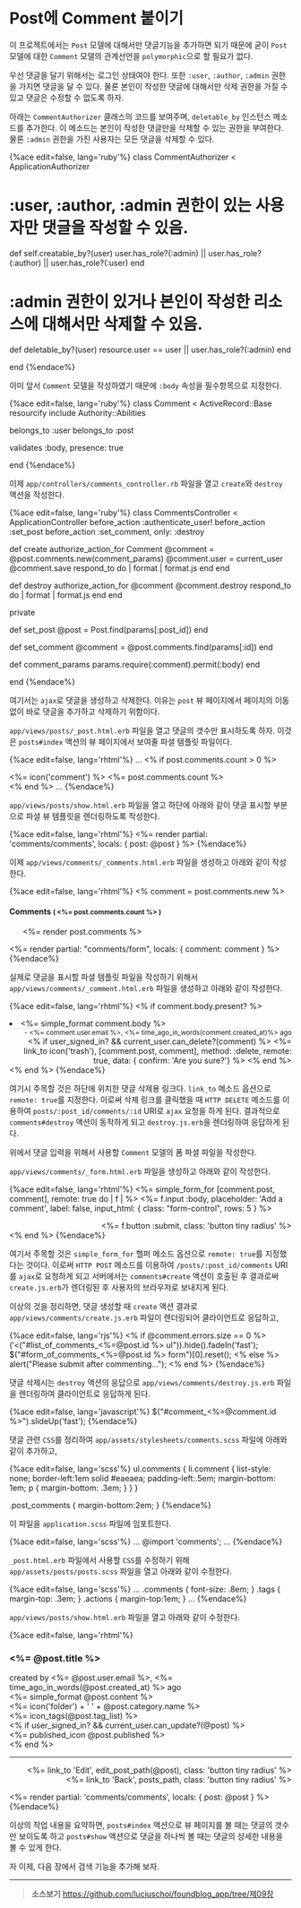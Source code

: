 # Post에 Comment 붙이기

이 프로젝트에서는 `Post` 모델에 대해서만 댓글기능을 추가하면 되기 때문에 굳이 `Post` 모델에 대한 `Comment` 모델의 관계선언을 `polymorphic`으로 할 필요가 없다.

우선 댓글을 달기 위해서는 로그인 상태여야 한다. 또한 `:user`, `:author`, `:admin` 권한을 가지면 댓글을 달 수 있다. 물론 본인이 작성한 댓글에 대해서만 삭제 권한을 가질 수 있고 댓글은 수정할 수 없도록 하자.

아래는 `CommentAuthorizer` 클래스의 코드를 보여주며, `deletable_by` 인스턴스 메소드를 추가한다. 이 메소드는 본인이 작성한 댓글만을 삭제할 수 있는 권한을 부여한다. 물론 `:admin` 권한을 가진 사용자는 모든 댓글을 삭제할 수 있다.

{%ace edit=false, lang='ruby'%}
class CommentAuthorizer < ApplicationAuthorizer

  # :user, :author, :admin 권한이 있는 사용자만 댓글을 작성할 수 있음.
  def self.creatable_by?(user)
    user.has_role?(:admin) || user.has_role?(:author) || user.has_role?(:user)
  end

  # :admin 권한이 있거나 본인이 작성한 리소스에 대해서만 삭제할 수 있음.
  def deletable_by?(user)
    resource.user == user || user.has_role?(:admin)
  end

end
{%endace%}

이미 앞서 `Comment` 모델을 작성하였기 때문에 `:body` 속성을 필수항목으로 지정한다.

{%ace edit=false, lang='ruby'%}
class Comment < ActiveRecord::Base
  resourcify
  include Authority::Abilities

  belongs_to :user
  belongs_to :post

  validates :body, presence: true

end
{%endace%}

이제 `app/controllers/comments_controller.rb` 파일을 열고 `create`와 `destroy` 액션을 작성한다.

{%ace edit=false, lang='ruby'%}
class CommentsController < ApplicationController
  before_action :authenticate_user!
  before_action :set_post
  before_action :set_comment, only: :destroy

  def create
    authorize_action_for Comment
    @comment = @post.comments.new(comment_params)
    @comment.user = current_user
    @comment.save
    respond_to do | format |
      format.js
    end
  end

  def destroy
    authorize_action_for @comment
    @comment.destroy
    respond_to do | format |
      format.js
    end
  end

  private

  def set_post
    @post = Post.find(params[:post_id])
  end

  def set_comment
    @comment = @post.comments.find(params[:id])
  end

  def comment_params
    params.require(:comment).permit(:body)
  end

end
{%endace%}

여기서는 `ajax`로 댓글을 생성하고 삭제한다. 이유는 `post` 뷰 페이지에서 페이지의 이동없이 바로 댓글을 추가하고 삭제하기 위함이다.

`app/views/posts/_post.html.erb` 파일을 열고 댓글의 갯수만 표시하도록 하자. 이것은 `posts#index` 액션의 뷰 페이지에서 보여줄 파셜 템플릿 파일이다.

{%ace edit=false, lang='rhtml'%}
...
<% if post.comments.count > 0 %>
  <div class='comments'>
    <%= icon('comment') %> <%= post.comments.count %>
  </div>
<% end %>
...
{%endace%}

`app/views/posts/show.html.erb` 파일을 열고 하단에 아래와 같이 댓글 표시할 부분으로 파셜 뷰 템플릿을 렌더링하도록 작성한다.

{%ace edit=false, lang='rhtml'%}
<%= render partial: 'comments/comments', locals: { post: @post } %>
{%endace%}

이제 `app/views/comments/_comments.html.erb` 파일을 생성하고 아래와 같이 작성한다.

{%ace edit=false, lang='rhtml'%}
<% comment = post.comments.new %>
<div id="comments_<%=post.id%>" class='post_comments'>
  <h4>Comments <small>( <%= post.comments.count %> )</small></h4>
  <div id="list_of_comments_<%=post.id%>" class='list_of_comments'>
    <ul class='comments'>
      <%= render post.comments %>
    </ul>
  </div>
  <div id="form_of_comments_<%=post.id%>" class="comment_form">
    <%= render partial: "comments/form", locals: { comment: comment } %>
  </div>
</div>
{%endace%}

실제로 댓글을 표시할 파셜 템플릿 파일을 작성하기 위해서 `app/views/comments/_comment.html.erb` 파일을 생성하고 아래와 같이 작성한다.

{%ace edit=false, lang='rhtml'%}
<% if comment.body.present? %>
<li id="comment_<%=comment.id%>" class="comment">
  <%= simple_format comment.body %>
  <div style='text-align:right;margin-top:0;border-top:1px solid #eaeaea;'>
    <small>- <%= comment.user.email %>, <%= time_ago_in_words(comment.created_at)%> ago</small>
    <% if user_signed_in? && current_user.can_delete?(comment) %>
      <%= link_to icon('trash'), [comment.post, comment], method: :delete, remote: true, data: { confirm: 'Are you sure?'} %>
    <% end %>
  </div>
</li>
<% end %>
{%endace%}

여기시 주목할 것은 하단에 위치한 댓글 삭제용 링크다. `link_to` 메소드 옵션으로 `remote: true`를 지정한다. 이로써 삭제 링크를 클릭했을 때 `HTTP DELETE` 메소드를 이용하여 `posts/:post_id/comments/:id` URI로 `ajax` 요청을 하게 된다. 결과적으로 `comments#destroy` 액션이 동작하게 되고 `destroy.js.erb`을 렌더링하여 응답하게 된다.

위에서 댓글 입력을 위해서 사용할 `Comment` 모델의 폼 파셜 파일을 작성한다.

`app/views/comments/_form.html.erb` 파일을 생성하고 아래와 같이 작성한다.

{%ace edit=false, lang='rhtml'%}
<%= simple_form_for [comment.post, comment], remote: true do | f | %>
  <%= f.input :body, placeholder: 'Add a comment', label: false, input_html: { class: "form-control", rows: 5 } %>
  <div style='text-align:right;'>
  <%= f.button :submit, class: 'button tiny radius' %>
  </div>
<% end %>
{%endace%}

여기서 주목할 것은 `simple_form_for` 헬퍼 메소드 옵션으로 `remote: true`를 지정했다는 것이다. 이로써 `HTTP POST` 메소드를 이용하여 `/posts/:post_id/comments` URI를 `ajax`로 요청하게 되고 서버에서는 `comments#create` 액션이 호출된 후 결과로써 `create.js.erb`가 렌더링된 후 사용자의 브라우저로 보내지게 된다.

이상의 것을 정리하면, 댓글 생성할 때 `create` 액션 결과로  `app/views/comments/create.js.erb` 파일이 렌더링되어 클라이언트로 응답하고,

{%ace edit=false, lang='rjs'%}
<% if @comment.errors.size == 0 %>
  $('<%=j render @comment %>').appendTo($("#list_of_comments_<%=@post.id %> ul")).hide().fadeIn('fast');
  $("#form_of_comments_<%=@post.id %> form")[0].reset();
<% else %>
  alert("Please submit after commenting...");
<% end %>
{%endace%}

댓글 삭제시는 `destroy` 액션의 응답으로 `app/views/comments/destroy.js.erb` 파일을 렌더링하여 클라이언트로 응답하게 된다.

{%ace edit=false, lang='javascript'%}
$("#comment_<%=@comment.id %>").slideUp('fast');
{%endace%}

댓글 관련 `CSS`를 정리하여  `app/assets/stylesheets/comments.scss` 파일에 아래와 같이  추가하고,

{%ace edit=false, lang='scss'%}
ul.comments {
  li.comment {
    list-style: none;
    border-left:1em solid #eaeaea;
    padding-left:.5em;
    margin-bottom: 1em;
    p {
      margin-bottom: .3em;
    }
  }
}

.post_comments {
  margin-bottom:2em;
}
{%endace%}

이 파일을 `application.scss` 파일에 임포트한다.

{%ace edit=false, lang='scss'%}
...
@import 'comments';
...
{%endace%}

`_post.html.erb` 파일에서 사용할 `CSS`를 수정하기 위해 `app/assets/posts/posts.scss` 파일을 열고 아래와 같이 수정한다.

{%ace edit=false, lang='scss'%}
...
.comments {
  font-size: .8em;
}
.tags {
  margin-top: .3em;
}
.actions { margin-top:1em; }
...
{%endace%}

`app/views/posts/show.html.erb` 파일을 열고 아래와 같이 수정한다.

{%ace edit=false, lang='rhtml'%}
<div class='post'>
  <div class='title'>
    <H3><%= @post.title %></H3>
  </div>
  <div class='author'>
    created by <%= @post.user.email %>, <%= time_ago_in_words(@post.created_at) %> ago
  </div>
  <div class='content'>
    <%= simple_format @post.content %>
  </div>
  <div class='category'>
     <%= icon('folder') + ' ' + @post.category.name %>
  </div>
  <div class='tags'>
     <%= icon_tags(@post.tag_list) %>
  </div>
  <% if user_signed_in? && current_user.can_update?(@post) %>
    <div class='published'>
      <%= published_icon @post.published %>
    </div>
  <% end %>
</div>
<hr>

<div style='text-align:right;'>
  <%= link_to 'Edit', edit_post_path(@post), class: 'button tiny radius' %>
  <%= link_to 'Back', posts_path, class: 'button tiny radius' %>
</div>

<%= render partial: 'comments/comments', locals: { post: @post } %>
{%endace%}

이상의 작업 내용을 요약하면, `posts#index` 액션으로 뷰 페이지를 볼 때는 댓글의 갯수만 보이도록 하고 `posts#show` 액션으로 댓글을 하나씩 볼 때는 댓글의 상세한 내용을 볼 수 있게 한다.

자 이제, 다음 장에서 검색 기능을 추가해 보자.

---

> **소스보기** https://github.com/luciuschoi/foundblog_app/tree/제09장
